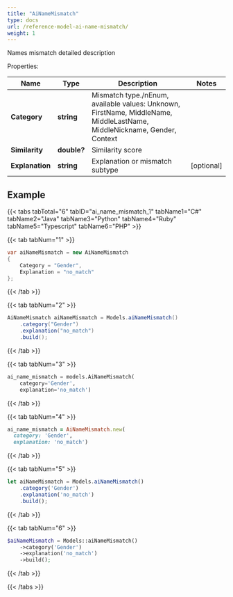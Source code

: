 ```yaml
---
title: "AiNameMismatch"
type: docs
url: /reference-model-ai-name-mismatch/
weight: 1
---
```

Names mismatch detailed description             

Properties:

Name | Type | Description | Notes
---- | ---- | ----------- | -----
**Category** | **string** | Mismatch type./nEnum, available values: Unknown, FirstName, MiddleName, MiddleLastName, MiddleNickname, Gender, Context | 
**Similarity** | **double?** | Similarity score              | 
**Explanation** | **string** | Explanation or mismatch subtype              | [optional] 


## Example

{{< tabs tabTotal="6" tabID="ai_name_mismatch_1" tabName1="C#" tabName2="Java" tabName3="Python" tabName4="Ruby" tabName5="Typescript" tabName6="PHP" >}}

{{< tab tabNum="1" >}}

```csharp
var aiNameMismatch = new AiNameMismatch
{
    Category = "Gender",
    Explanation = "no_match"
};
```

{{< /tab >}}

{{< tab tabNum="2" >}}

```java
AiNameMismatch aiNameMismatch = Models.aiNameMismatch()
    .category("Gender")
    .explanation("no_match")
    .build();
```

{{< /tab >}}

{{< tab tabNum="3" >}}

```python
ai_name_mismatch = models.AiNameMismatch(
    category='Gender',
    explanation='no_match')
```

{{< /tab >}}

{{< tab tabNum="4" >}}

```ruby
ai_name_mismatch = AiNameMismatch.new(
  category: 'Gender',
  explanation: 'no_match')
```

{{< /tab >}}

{{< tab tabNum="5" >}}

```typescript
let aiNameMismatch = Models.aiNameMismatch()
    .category('Gender')
    .explanation('no_match')
    .build();
```

{{< /tab >}}

{{< tab tabNum="6" >}}

```php
$aiNameMismatch = Models::aiNameMismatch()
    ->category('Gender')
    ->explanation('no_match')
    ->build();
```

{{< /tab >}}

{{< /tabs >}}

